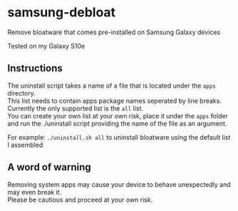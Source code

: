 # samsung-debloat
Remove bloatware that comes pre-installed on Samsung Galaxy devices

Tested on my Galaxy S10e

## Instructions
The uninstall script takes a name of a file that is located under the `apps` directory.  
This list needs to contain apps package names seperated by line breaks.  
Currently the only supported list is the `all` list.  
You can create your own list at your own risk, place it under the `apps` folder and run the ./uninstall script providing the name of the file as an argument.  

For example:
`./uninstall.sh all` to uninstall bloatware using the default list I assembled 

## A word of warning
Removing system apps may cause your device to behave unexpectedly and may even break it.  
Please be cautious and proceed at your own risk.

